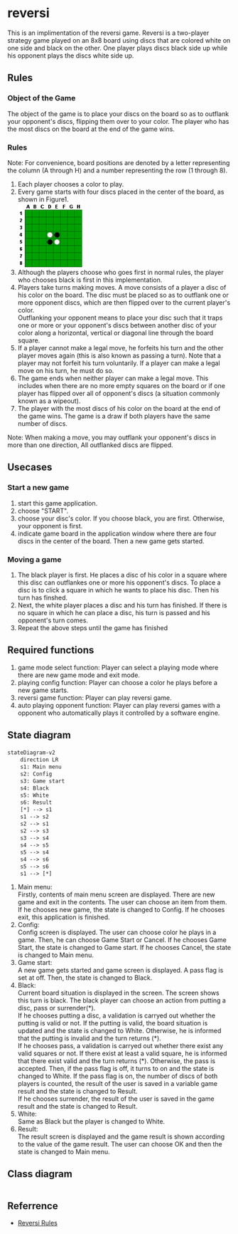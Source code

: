 # reversi
This is an implimentation of the reversi game.
Reversi is a two-player strategy game played on an 8x8 board using discs that are colored white on one side and black on the other.
One player plays discs black side up while his opponent plays the discs white side up.

## Rules
### Object of the Game
The object of the game is to place your discs on the board so as to outflank your opponent's discs, flipping them over to your color.
The player who has the most discs on the board at the end of the game wins.

### Rules
Note: For convenience, board positions are denoted by a letter representing the column (A through H) and a number representing the row (1 through 8).

1. Each player chooses a color to play.
1. Every game starts with four discs placed in the center of the board, as shown in Figure1.  
  ![Figure1](./doc/rulesFigure1.gif)
1. Although the players choose who goes first in normal rules, the player who chooses black is first in this implementation.
1. Players take turns making moves.
  A move consists of a player a disc of his color on the board.
  The disc must be placed so as to outflank one or more opponent discs, which are then flipped over to the current player's color.  
  Outflanking your opponent means to place your disc such that it traps one or more or your opponent's discs between another disc of your color along a horizontal, vertical or diagonal line through the board square.
1. If a player cannot make a legal move, he forfeits his turn and the other player moves again (this is also known as passing a turn).
  Note that a player may not forfeit his turn voluntarily.
  If a player can make a legal move on his turn, he must do so.
1. The game ends when neither player can make a legal move.
  This includes when there are no more empty squares on the board or if one player has flipped over all of opponent's discs (a situation commonly known as a wipeout).
1. The player with the most discs of his color on the board at the end of the game wins.
  The game is a draw if both players have the same number of discs.

Note: When making a move, you may outflank your opponent's discs in more than one direction, All outflanked discs are flipped.

## Usecases
### Start a new game
1. start this game application.
1. choose "START".
1. choose your disc's color.
  If you choose black, you are first.
  Otherwise, your opponent is first.
1. indicate game board in the application window where there are four discs in the center of the board.
  Then a new game gets started.

### Moving a game
1. The black player is first.
   He places a disc of his color in a square where this disc can outflankes one or more his opponent's discs.
   To place a disc is to click a square in which he wants to place his disc.
   Then his turn has finshed.
1. Next, the white player places a disc and his turn has finished.
   If there is no square in which he can place a disc, his turn is passed and his opponent's turn comes.
1. Repeat the above steps until the game has finished

## Required functions
1. game mode select function:
  Player can select a playing mode where there are new game mode and exit mode.
1. playing config function:
  Player can choose a color he plays before a new game starts.
1. reversi game function:
  Player can play reversi game.
1. auto playing opponent function:
  Player can play reversi games with a opponent who automatically plays it controlled by a software engine.

## State diagram
```mermaid
stateDiagram-v2
    direction LR
    s1: Main menu
    s2: Config
    s3: Game start
    s4: Black
    s5: White
    s6: Result
    [*] --> s1
    s1 --> s2
    s2 --> s1
    s2 --> s3
    s3 --> s4
    s4 --> s5
    s5 --> s4
    s4 --> s6
    s5 --> s6
    s1 --> [*]
```
1. Main menu:  
  Firstly, contents of main menu screen are displayed.
  There are new game and exit in the contents.
  The user can choose an item from them.
  If he chooses new game, the state is changed to Config.
  If he chooses exit, this application is finished.
1. Config:  
  Config screen is displayed.
  The user can choose color he plays in a game.
  Then, he can choose Game Start or Cancel.
  If he chooses Game Start, the state is changed to Game start.
  If he chooses Cancel, the state is changed to Main menu.
1. Game start:  
  A new game gets started and game screen is displayed.
  A pass flag is set at off.
  Then, the state is changed to Black.
1. Black:  
  Current board situation is displayed in the screen.
  The screen shows this turn is black.
  The black player can choose an action from putting a disc, pass or surrender(\*).  
  If he chooses putting a disc, a validation is carryed out whether the putting is valid or not.
  If the putting is valid, the board situation is updated and the state is changed to White.
  Otherwise, he is informed that the putting is invalid and the turn returns (\*).  
  If he chooses pass, a validation is carryed out whether there exist any valid squares or not.
  If there exist at least a valid square, he is informed that there exist valid and the turn returns (\*).
  Otherwise, the pass is accepted.
  Then, if the pass flag is off, it turns to on and the state is changed to White.
  If the pass flag is on, the number of discs of both players is counted, the result of the user is saved in a variable game result and the state is changed to Result.  
  If he chooses surrender, the result of the user is saved in the game result and the state is changed to Result.
1. White:  
  Same as Black but the player is changed to White.
1. Result:  
  The result screen is displayed and the game result is shown according to the value of the game result.
  The user can choose OK and then the state is changed to Main menu.

## Class diagram
```mermaid

```


## Referrence
- [Reversi Rules](https://documentation.help/Reversi-Rules/rules.htm)

